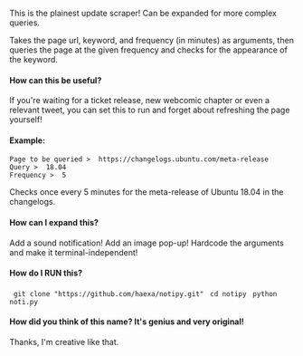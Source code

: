 This is the plainest update scraper! Can be expanded for more complex queries.

Takes the page url, keyword, and frequency (in minutes) as arguments, then queries the page at the given frequency and checks for the appearance of the keyword.

#### How can this be useful?
If you're waiting for a ticket release, new webcomic chapter or even a relevant tweet, you can set this to run and forget about refreshing the page yourself!

#### Example:
```
Page to be queried >  https://changelogs.ubuntu.com/meta-release
Query >  18.04
Frequency >  5
```

Checks once every 5 minutes for the meta-release of Ubuntu 18.04 in the changelogs.

#### How can I expand this?
Add a sound notification! Add an image pop-up! Hardcode the arguments and make it terminal-independent!

#### How do I RUN this?


` git clone "https://github.com/haexa/notipy.git"`
` cd notipy`
` python noti.py`


#### How did you think of this name? It's genius and very original!
Thanks, I'm creative like that.
